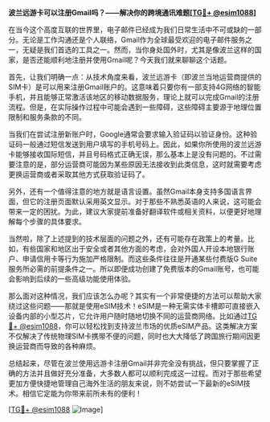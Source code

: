 **波兰远游卡可以注册Gmail吗？——解决你的跨境通讯难题[[TG💪+ @esim1088](https://t.me/s/esim1088)]**

在当今这个高度互联的世界里，电子邮件已经成为我们日常生活中不可或缺的一部分。无论是工作沟通还是个人联络，Gmail作为全球最受欢迎的电子邮件服务之一，无疑是我们首选的工具之一。然而，当你身处国外时，尤其是像波兰这样的国家，是否还能顺利地注册并使用Gmail呢？今天我们就来聊聊这个话题。

首先，让我们明确一点：从技术角度来看，波兰远游卡（即波兰当地运营商提供的SIM卡）是可以用来注册Gmail账户的。这意味着只要你有一部支持4G网络的智能手机，并且能够正常激活该地区的移动数据服务，理论上就可以完成Gmail的注册流程。但是，在实际操作过程中可能会遇到一些障碍，这些障碍主要源于地理位置限制和服务条款的不同。

当我们在尝试注册新账户时，Google通常会要求输入验证码以验证身份。这种验证码一般通过短信发送到用户填写的手机号码上。因此，如果你所使用的波兰远游卡能够接收国际短信，并且号码格式正确无误，那么基本上是没有问题的。不过需要注意的是，部分运营商可能因为某些原因无法接收到此类信息，这时就需要考虑更换运营商或者采取其他方式获取验证码了。

另外，还有一个值得注意的地方就是语言设置。虽然Gmail本身支持多国语言界面，但它的注册页面默认采用英文显示。对于那些不熟悉英语的人来说，这可能会带来一定的困扰。为此，建议大家提前准备好翻译软件或相关资料，以便更好地理解每个步骤的具体要求。

当然啦，除了上述提到的技术层面的问题之外，还有可能存在政策上的考量。比如，有些国家和地区出于安全或者其他方面的考虑，会对外国人开设本地银行账户、申请信用卡等行为施加严格限制。而这些条件往往是开通某些付费版G Suite服务所必需的前提条件之一。所以即便成功创建了免费版本的Gmail账号，也可能会影响到后续的一些高级功能使用体验。

那么面对这种情况，我们应该怎么办呢？其实有一个非常便捷的方法可以帮助大家绕过这些问题——那就是使用eSIM技术！eSIM是一种无需实体卡槽即可直接嵌入设备内部的小型芯片，它允许用户随时随地切换不同的运营商网络。比如通过[TG💪+ @esim1088](https://t.me/s/esim1088)，你可以轻松找到支持波兰市场的优质eSIM产品。这类解决方案不仅解决了传统物理SIM卡携带不便的问题，同时也大大降低了跨国旅行期间因更换运营商而导致的各种麻烦。

总结起来，尽管在波兰使用远游卡注册Gmail并非完全没有挑战，但只要掌握了正确的方法并且做好充分准备，大多数人都可以顺利完成这一过程。而对于那些希望更加方便快捷地管理自己海外生活的朋友来说，则不妨尝试一下最新的eSIM技术。相信它定能为你带来前所未有的便利！

[[TG💪+ @esim1088](https://t.me/s/esim1088) ![Image](https://i.postimg.cc/4NQfJmqS/Snipaste-2025-05-13-00-14-12.png)]